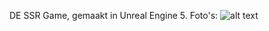 DE SSR Game,
gemaakt in Unreal Engine 5.
Foto's:
![alt text](https://github.com/jordiboerboom/SSR_Game/Pictures/Options1.png?raw=true)
